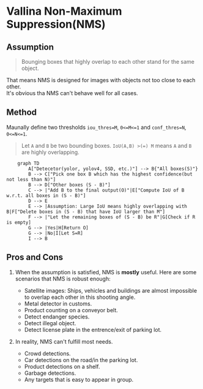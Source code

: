 # Vallina Non-Maximum Suppression(NMS)
## Assumption

> Bounging boxes that highly overlap to each other stand for the same object.

That means NMS is designed for images with objects not too close to each other.  
It's obvious tha NMS can't behave well for all cases.

## Method
Maunally define two thresholds `iou_thres=M`, `0<=M<=1` and `conf_thres=N`, `0<=N<=1`.
> Let ``A`` and ``B`` be two bounding boxes. ``IoU(A,B) >(=) M`` means ``A`` and ``B`` are highly overlapping.

```mermaid
    graph TD
        A["Detecetor(yolor, yolov4, SSD, etc.)"] --> B{"All boxes(S)"}
        B --> C["Pick one box B which has the highest confidence(but not less than N)"]
        B --> D["Other boxes (S - B)"]
        C --> |"Add B to the final output(O)"|E["Compute IoU of B w.r.t. all boxes in (S - B)"]
        D --> E
        E --> |Assumption: Large IoU means highly overlapping with B|F["Delete boxes in (S - B) that have IoU larger than M"]
        F --> |"Let the remaining boxes of (S - B) be R"|G[Check if R is empty]
        G --> |Yes|H[Return O]
        G --> |No|I[Let S=R]
        I --> B
```

## Pros and Cons
1. When the assumption is satisfied, NMS is **mostly** useful. Here are some scenarios that NMS is robust enough:
    - Satellite images: Ships, vehicles and buildings are almost impossible to overlap each other in this shooting angle.
    - Metal detector in customs.
    - Product counting on a conveyor belt.
    - Detect endanger species.
    - Detect illegal object.
    - Detect license plate in the entrence/exit of parking lot.

2. In reality, NMS can't fulfill most needs.
    - Crowd detections.
    - Car detections on the road/in the parking lot.
    - Product detections on a shelf.
    - Garbage detections.
    - Any targets that is easy to appear in group.
